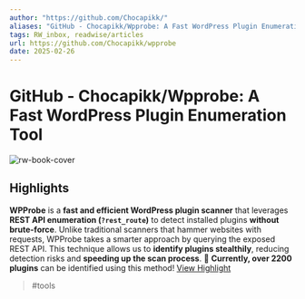```yaml
---
author: "https://github.com/Chocapikk/"
aliases: "GitHub - Chocapikk/Wpprobe: A Fast WordPress Plugin Enumeration Tool"
tags: RW_inbox, readwise/articles
url: https://github.com/Chocapikk/wpprobe
date: 2025-02-26
---
```

# GitHub - Chocapikk/Wpprobe: A Fast WordPress Plugin Enumeration Tool

![rw-book-cover](https://repository-images.githubusercontent.com/929905144/ece869a2-9547-46cd-926c-5aaa055ddc99)

## Highlights


**WPProbe** is a **fast and efficient WordPress plugin scanner** that leverages **REST API enumeration (`?rest_route`)** to detect installed plugins **without brute-force**.
 Unlike traditional scanners that hammer websites with requests, WPProbe takes a smarter approach by querying the exposed REST API. This technique allows us to **identify plugins stealthily**, reducing detection risks and **speeding up the scan process**.
 📌 **Currently, over 2200 plugins** can be identified using this method!
[View Highlight](https://read.readwise.io/read/01jn1e5kwrsx6zgmg78044721m)
> #tools 

